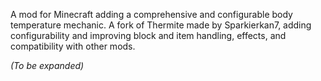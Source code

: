 A mod for Minecraft adding a comprehensive and configurable body temperature mechanic. A fork of Thermite made by Sparkierkan7, adding configurability and improving block and item handling, effects, and compatibility with other mods.

*(To be expanded)*